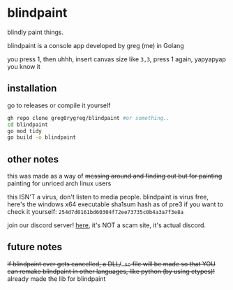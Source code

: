 # blindpaint
blindly paint things.

blindpaint is a console app developed by greg (me) in Golang

you press 1, then uhhh, insert canvas size like `3,3`, press 1 again, yapyapyap you know it

## installation
go to releases or compile it yourself
```bash
gh repo clone greg0rygreg/blindpaint #or something..
cd blindpaint
go mod tidy
go build -o blindpaint
```

## other notes
this was made as a way of ~~messing around and finding out but for painting~~ painting for unriced arch linux users

this ISN'T a virus, don't listen to media people. blindpaint is virus free, here's the windows x64 executable sha1sum hash as of pre3 if you want to check it yourself: `254d7d0161bd60304f72ee73735c0b4a3a7f3e8a`

join our discord server! [here](https://discord.gg/c2KTVEgxBn), it's NOT a scam site, it's actual discord.

## future notes
~~if blindpaint ever gets cancelled, a DLL/`.so` file will be made so that YOU can remake blindpaint in other languages, like python (by using ctypes)!~~ already made the lib for blindpaint
